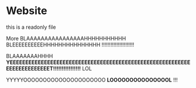# Website

this is a readonly file

More BLAAAAAAAAAAAAAAAAHHHHHHHHHHH BLEEEEEEEEEEHHHHHHHHHHHHHHH !!!!!!!!!!!!!!!!!!!!!!

BLAAAAAAAHHHH __YEEEEEEEEEEEEEEEEEEEEEEEEEEEEEEEEEEEEEEEEEEEEEEEEEEEEEEEEEEEEEEEEEEEEEEEET!!!!!!!!!!!!!!!!__ LOL

YYYYYOOOOOOOOOOOOOOOOOOOOO __LOOOOOOOOOOOOOOOL__ !!!

